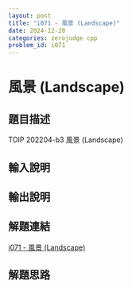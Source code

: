 ```yaml
---
layout: post
title: "i071 - 風景 (Landscape)"
date: 2024-12-20
categories: zerojudge cpp
problem_id: i071
---
```


# 風景 (Landscape)

## 題目描述

TOIP 202204-b3 風景 (Landscape)

## 輸入說明



## 輸出說明



## 解題連結

[i071 - 風景 (Landscape)](https://zerojudge.tw/ShowProblem?problemid=i071)

## 解題思路

